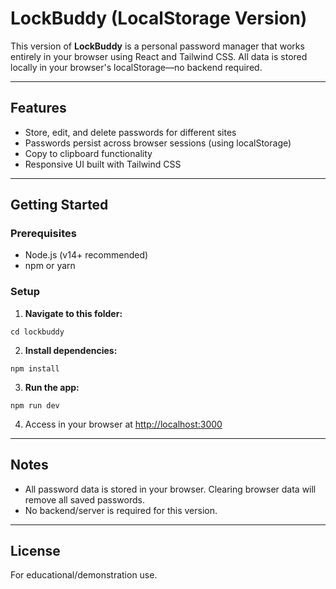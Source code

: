 # LockBuddy (LocalStorage Version)

This version of **LockBuddy** is a personal password manager that works entirely in your browser using React and Tailwind CSS. All data is stored locally in your browser's localStorage—no backend required.

---

## Features

- Store, edit, and delete passwords for different sites
- Passwords persist across browser sessions (using localStorage)
- Copy to clipboard functionality
- Responsive UI built with Tailwind CSS

---

## Getting Started

### Prerequisites

- Node.js (v14+ recommended)
- npm or yarn

### Setup

1. **Navigate to this folder:**
```
cd lockbuddy
```

2. **Install dependencies:**
```
npm install
```

3. **Run the app:**
```
npm run dev
```

4. Access in your browser at [http://localhost:3000](http://localhost:3000)

---

## Notes

- All password data is stored in your browser. Clearing browser data will remove all saved passwords.
- No backend/server is required for this version.

---

## License

For educational/demonstration use.
